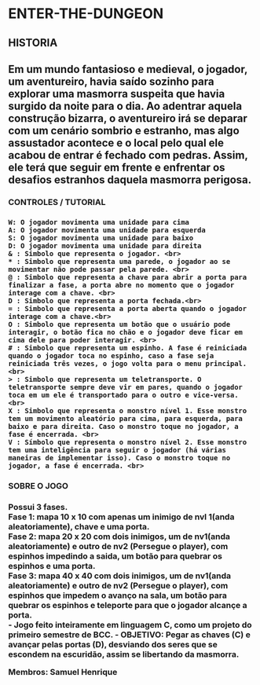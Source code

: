 # ENTER-THE-DUNGEON

<h2>HISTORIA<h2>

Em um mundo fantasioso e medieval, o jogador, um aventureiro, havia saído sozinho para explorar uma masmorra suspeita que havia surgido da noite para o dia. Ao adentrar aquela construção bizarra, 
o aventureiro irá se deparar com um cenário sombrio e estranho, mas algo assustador acontece e o local pelo qual ele acabou de entrar é fechado com pedras. Assim, ele terá que seguir em frente e 
enfrentar os desafios estranhos daquela masmorra perigosa.

<h3>CONTROLES / TUTORIAL<h3>

    W: O jogador movimenta uma unidade para cima
  	A: O jogador movimenta uma unidade para esquerda 
  	S: O jogador movimenta uma unidade para baixo 
  	D: O jogador movimenta uma unidade para direita
    & : Simbolo que representa o jogador. <br>
    * : Simbolo que representa uma parede, o jogador ao se movimentar não pode passar pela parede. <br>
    @ : Simbolo que representa a chave para abrir a porta para finalizar a fase, a porta abre no momento que o jogador interage com a chave. <br>
    D : Simbolo que representa a porta fechada.<br>
    = : Simbolo que representa a porta aberta quando o jogador interage com a chave.<br>
    O : Simbolo que representa um botão que o usuário pode interagir, o botão fica no chão e o jogador deve ficar em cima dele para poder interagir. <br>
    # : Simbolo que representa um espinho. A fase é reiniciada quando o jogador toca no espinho, caso a fase seja reiniciada três vezes, o jogo volta para o menu principal. <br>
    > : Simbolo que representa um teletransporte. O teletransporte sempre deve vir em pares, quando o jogador toca em um ele é transportado para o outro e vice-versa. <br>
    X : Simbolo que representa o monstro nível 1. Esse monstro tem um movimento aleatório para cima, para esquerda, para baixo e para direita. Caso o monstro toque no jogador, a fase é encerrada. <br>
    V : Símbolo que representa o monstro nível 2. Esse monstro tem uma inteligência para seguir o jogador (há várias maneiras de implementar isso). Caso o monstro toque no jogador, a fase é encerrada. <br>

 <h3>SOBRE O JOGO<h3>
 Possui 3 fases. <br>
 Fase 1: mapa 10 x 10 com apenas um inimigo de nvl 1(anda aleatoriamente), chave e uma porta. <br>
 Fase 2: mapa 20 x 20 com dois inimigos, um de nv1(anda aleatoriamente) e outro de nv2 (Persegue o player), com espinhos impedindo a saida, um botão para quebrar os espinhos e uma porta. <br>
 Fase 3: mapa 40 x 40 com dois inimigos, um de nv1(anda aleatoriamente) e outro de nv2 (Persegue o player), com espinhos que impedem o avanço na sala, um botão para quebrar os espinhos e
 teleporte para que o jogador alcançe a porta. <br>
- Jogo feito inteiramente em linguagem C, como um projeto do primeiro semestre de BCC.
- OBJETIVO: Pegar as chaves (C) e avançar pelas portas (D), desviando dos seres que se escondem na escuridão, assim se libertando da masmorra.

 Membros: Samuel Henrique
